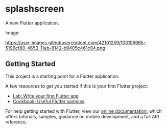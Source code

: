# splashscreen

A new Flutter application.

Image:

https://user-images.githubusercontent.com/42101259/103105965-5196cf80-4653-11eb-8142-b9405c461c04.png



## Getting Started

This project is a starting point for a Flutter application.

A few resources to get you started if this is your first Flutter project:

- [Lab: Write your first Flutter app](https://flutter.dev/docs/get-started/codelab)
- [Cookbook: Useful Flutter samples](https://flutter.dev/docs/cookbook)

For help getting started with Flutter, view our
[online documentation](https://flutter.dev/docs), which offers tutorials,
samples, guidance on mobile development, and a full API reference.
